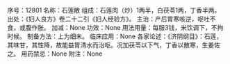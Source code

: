 序号：12801
名称：石莲散
组成：石莲肉（炒）1两半，白茯苓1两，丁香半两。
出处：《妇人良方》卷二十二引《妇人经验方》。
主治：产后胃寒咳逆，呕吐不食，或腹作胀。
加减：None
功效：None
用法用量：每服3钱，米饮调下，不拘时候。
制备方法：上为细末。
临床应用：None
各家论述：《济阴纲目》：石莲，其味甘，其性降，故能益胃清水而治呕。况加茯苓以下气，丁香以散寒，生姜佐之。
用药禁忌：None
附注：None
